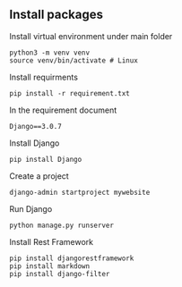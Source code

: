 ## Install packages
Install virtual environment under main folder
```
python3 -m venv venv	
source venv/bin/activate # Linux
```
Install requirments
```
pip install -r requirement.txt
```
In the requirement document
```
Django==3.0.7
```
Install Django
```
pip install Django
```
Create a project
```
django-admin startproject mywebsite
```
Run Django
```
python manage.py runserver
```
Install Rest Framework
```
pip install djangorestframework
pip install markdown
pip install django-filter
```
